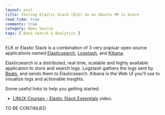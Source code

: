 ```yaml
---
layout: post
title: Testing Elastic Stack (ELK) on an Ubuntu VM in Azure
read_time: true
comments: true
category: Open Source
tags: [ Data Search & Analytics ]
---
```


ELK or Elastic Stack is a combination of 3 very popluar open source applications named [Elasticsearch](https://www.elastic.co/products/elasticsearch), [Logstash](https://www.elastic.co/products/logstash), and [Kibana](https://www.elastic.co/products/kibana).

Elasticsearch is a distributed, real time, scalable and highly available application to store and search logs. Logstash gathers the logs sent by [Beats](https://www.elastic.co/products/beats), and sends them to Elasticsearch. Kibana is the Web UI you'll use to visualize logs and actionable insights.

Some useful links to help you getting started:

* [LiNUX Courses - Elastic Stack Essentials](https://linuxacademy.com/linux/training/course/name/elastic-stack-essentials) video.

TO BE CONTINUED
